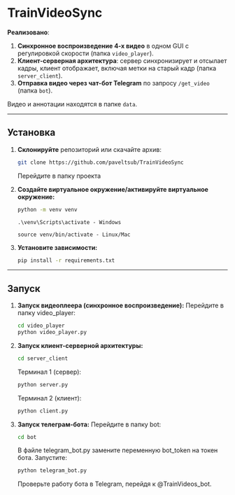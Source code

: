 # TrainVideoSync

**Реализовано**:

1. **Синхронное воспроизведение 4-х видео** в одном GUI с регулировкой скорости (папка `video_player`).
2. **Клиент-серверная архитектура**: сервер синхронизирует и отсылает кадры, клиент отображает, включая метки на старый кадр (папка `server_client`).
3. **Отправка видео через чат-бот Telegram** по запросу `/get_video` (папка `bot`).

Видео и аннотации находятся в папке `data`.

---

## Установка

1. **Склонируйте** репозиторий или скачайте архив:
   ```bash
   git clone https://github.com/paveltsub/TrainVideoSync
   ```
   Перейдите в папку проекта

2. **Создайте виртуальное окружение/активируйте виртуальное окружение:**
   ```bash
   python -m venv venv
   ```
   ```
   .\venv\Scripts\activate - Windows
   ```
   ```
   source venv/bin/activate - Linux/Mac
   ```

3. **Установите зависимости:**
   ```bash
   pip install -r requirements.txt
   ```
---

## Запуск

1. **Запуск видеоплеера (синхронное воспроизведение):**
   Перейдите в папку video_player:
   ```bash
   cd video_player
   python video_player.py
   ```
2. **Запуск клиент-серверной архитектуры:**
   ```bash
   cd server_client
   ```
   Терминал 1 (сервер):
   ```bash
   python server.py
   ```
   
   Терминал 2 (клиент):
   ```bash
   python client.py
   ```
3. **Запуск телеграм-бота:**
   Перейдите в папку bot:
   ```bash
   cd bot
   ```
   
   В файле telegram_bot.py замените переменную bot_token на токен бота.
   Запустите:
   ```bash
   python telegram_bot.py
   ```

   Проверьте работу бота в Telegram, перейдя к @TrainVideos_bot.
